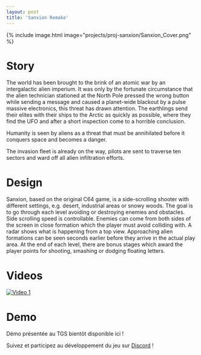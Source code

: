 ```yaml
---
layout: post
title: 'Sanxion Remake'
---
```


{% include image.html  image="projects/proj-sanxion/Sanxion_Cover.png" %}

# Story
The world has been brought to the brink of an atomic war by an intergalactic alien imperium.
It was only by the fortunate circumstance that the alien technician stationed at the North Pole pressed the wrong button while sending a message and caused a planet-wide blackout by a pulse massive electronics, this threat has drawn attention.
The earthlings send their elites with their ships to the Arctic as quickly as possible, where they find the UFO and after a short inspection come to a horrible conclusion.

Humanity is seen by aliens as a threat that must be annihilated before it conquers space and becomes a danger.

The invasion fleet is already on the way, pilots are sent to traverse ten sectors and ward off all alien infiltration efforts.


# Design
Sanxion, based on the original C64 game, is a side-scrolling shooter with different settings, e.g. desert, industrial areas or snowy woods. The goal is to go through each level avoiding or destroying enemies and obstacles. Side scrolling speed is controllable. Enemies can come from both sides of the screen in close formation which the player must avoid colliding with.
A radar shows what is happening from a top view. Approaching alien formations can be seen seconds earlier before they arrive in the actual play area.
At the end of each level, there are bonus stages which award the player points for shooting, smashing or dodging floating letters.

# Videos

[![Video 1](http://i3.ytimg.com/vi/msgO0PWVNuU/hqdefault.jpg)](https://youtu.be/msgO0PWVNuU?si=WoUgy3tC7iND0ADy "Sanxion Trailer")

# Demo

Démo présentée au TGS bientôt disponible ici ! 

Suivez et participez au développement du jeu sur 
[Discord](https://discord.gg/VKGEyBqbmt) !




